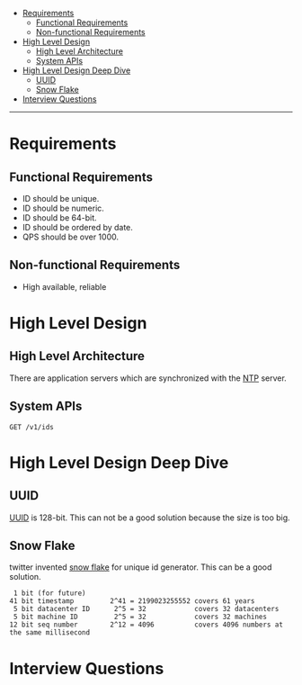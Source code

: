 - [Requirements](#requirements)
  - [Functional Requirements](#functional-requirements)
  - [Non-functional Requirements](#non-functional-requirements)
- [High Level Design](#high-level-design)
  - [High Level Architecture](#high-level-architecture)
  - [System APIs](#system-apis)
- [High Level Design Deep Dive](#high-level-design-deep-dive)
  - [UUID](#uuid)
  - [Snow Flake](#snow-flake)
- [Interview Questions](#interview-questions)

----

# Requirements

## Functional Requirements

* ID should be unique.
* ID should be numeric.
* ID should be 64-bit.
* ID should be ordered by date.
* QPS should be over 1000.

## Non-functional Requirements

* High available, reliable

# High Level Design

## High Level Architecture

There are application servers which are synchronized with the
[NTP](https://en.wikipedia.org/wiki/Network_Time_Protocol) server.

## System APIs

```
GET /v1/ids
```

# High Level Design Deep Dive

## UUID

[UUID](https://en.wikipedia.org/wiki/Universally_unique_identifier) is 128-bit.
This can not be a good solution because the size is too big.

## Snow Flake

twitter invented [snow flake](https://github.com/twitter-archive/snowflake/releases/tag/snowflake-2010) for unique id generator. This can be a good solution.

```
 1 bit (for future)
41 bit timestamp         2^41 = 2199023255552 covers 61 years 
 5 bit datacenter ID      2^5 = 32            covers 32 datacenters
 5 bit machine ID         2^5 = 32            covers 32 machines 
12 bit seq number        2^12 = 4096          covers 4096 numbers at the same millisecond
```

# Interview Questions
